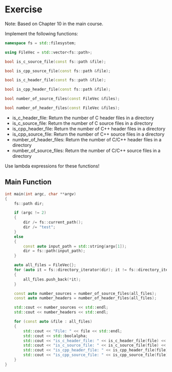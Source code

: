 # Exercise

Note: Based on Chapter 10 in the main course.

Implement the following functions:

```cpp
namespace fs = std::filesystem;

using FileVec = std::vector<fs::path>;

bool is_c_source_file(const fs::path &file);

bool is_cpp_source_file(const fs::path &file);

bool is_c_header_file(const fs::path &file);

bool is_cpp_header_file(const fs::path &file);

bool number_of_source_files(const FileVec &files);

bool number_of_header_files(const FileVec &files);
```

- is_c_header_file: Return the number of C header files in a directory
- is_c_source_file: Return the number of C source files in a directory
- is_cpp_header_file: Return the number of C++ header files in a directory
- is_cpp_source_file: Return the number of C++ source files in a directory
- number_of_header_files: Return the number of C/C++ header files in a directory
- number_of_source_files: Return the number of C/C++ source files in a directory

Use lambda expressions for these functions!

## Main Function

```cpp
int main(int argc, char **argv)
{
    fs::path dir;

    if (argc != 2)
    {
        dir /= fs::current_path();
        dir /= "test";
    }
    else
    {
        const auto input_path = std::string(argv[1]);
        dir = fs::path(input_path);
    }

    auto all_files = FileVec{};
    for (auto it = fs::directory_iterator(dir); it != fs::directory_iterator{}; ++it)
    {
        all_files.push_back(*it);
    }

    const auto number_sources = number_of_source_files(all_files);
    const auto number_headers = number_of_header_files(all_files);

    std::cout << number_sources << std::endl;
    std::cout << number_headers << std::endl;

    for (const auto &file : all_files)
    {
        std::cout << "File: " << file << std::endl;
        std::cout << std::boolalpha;
        std::cout << "is_c_header_file: " << is_c_header_file(file) << std::endl;
        std::cout << "is_c_source_file: " << is_c_source_file(file) << std::endl;
        std::cout << "is_cpp_header_file: " << is_cpp_header_file(file) << std::endl;
        std::cout << "is_cpp_source_file: " << is_cpp_source_file(file) << std::endl << std::endl;
    }
}
```
